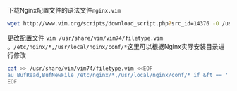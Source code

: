 下载Nginx配置文件的语法文件`nginx.vim`

```bash
wget http://www.vim.org/scripts/download_script.php?src_id=14376 -O /usr/share/vim/vim74/syntax/nginx.vim
```

更改配置文件 `vim /usr/share/vim/vim74/filetype.vim` 。`/etc/nginx/*,/usr/local/nginx/conf/*`这里可以根据Nginx实际安装目录进行修改

```bash
cat >> /usr/share/vim/vim74/filetype.vim <<EOF
au BufRead,BufNewFile /etc/nginx/*,/usr/local/nginx/conf/* if &ft == '' | setfiletype nginx | endif
EOF
```

